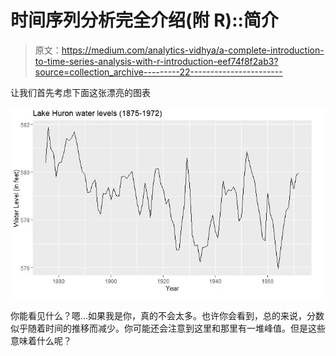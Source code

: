 # 时间序列分析完全介绍(附 R)::简介

> 原文：<https://medium.com/analytics-vidhya/a-complete-introduction-to-time-series-analysis-with-r-introduction-eef74f8f2ab3?source=collection_archive---------22----------------------->

让我们首先考虑下面这张漂亮的图表

![](img/7ec925be2740c87219b21468ab0bf891.png)

你能看见什么？嗯…如果我是你，真的不会太多。也许你会看到，总的来说，分数似乎随着时间的推移而减少。你可能还会注意到这里和那里有一堆峰值。但是这些意味着什么呢？